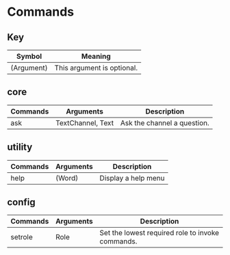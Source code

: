 # Commands

## Key
| Symbol     | Meaning                    |
| ---------- | -------------------------- |
| (Argument) | This argument is optional. |

## core
| Commands | Arguments         | Description                 |
| -------- | ----------------- | --------------------------- |
| ask      | TextChannel, Text | Ask the channel a question. |

## utility
| Commands | Arguments | Description         |
| -------- | --------- | ------------------- |
| help     | (Word)    | Display a help menu |

## config
| Commands | Arguments | Description                                      |
| -------- | --------- | ------------------------------------------------ |
| setrole  | Role      | Set the lowest required role to invoke commands. |

